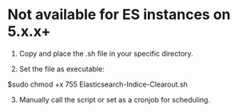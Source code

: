 # Not available for ES instances on 5.x.x+

1. Copy and place the .sh file in your specific directory.

2. Set the file as executable:

$sudo chmod +x 755 Elasticsearch-Indice-Clearout.sh

3. Manually call the script or set as a cronjob for scheduling.


